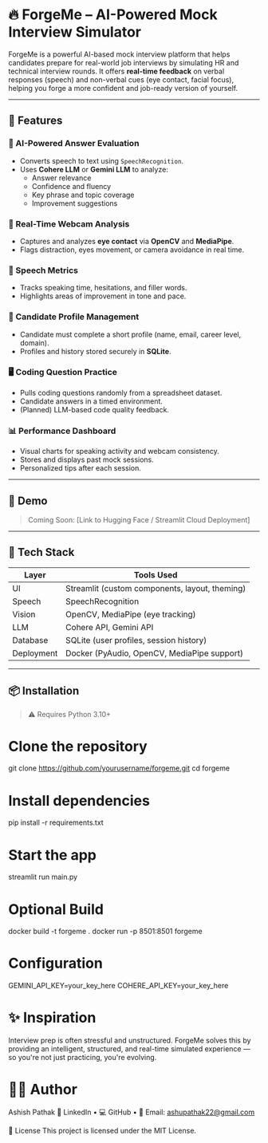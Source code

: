 # 🔥 ForgeMe – AI-Powered Mock Interview Simulator

ForgeMe is a powerful AI-based mock interview platform that helps candidates prepare for real-world job interviews by simulating HR and technical interview rounds. It offers **real-time feedback** on verbal responses (speech) and non-verbal cues (eye contact, facial focus), helping you forge a more confident and job-ready version of yourself.

---

## 🎯 Features

### 🧠 AI-Powered Answer Evaluation
- Converts speech to text using `SpeechRecognition`.
- Uses **Cohere LLM** or **Gemini LLM** to analyze:
  - Answer relevance
  - Confidence and fluency
  - Key phrase and topic coverage
  - Improvement suggestions

### 👀 Real-Time Webcam Analysis
- Captures and analyzes **eye contact** via **OpenCV** and **MediaPipe**.
- Flags distraction, eyes movement, or camera avoidance in real time.

### 🎤 Speech Metrics
- Tracks speaking time, hesitations, and filler words.
- Highlights areas of improvement in tone and pace.

### 🧾 Candidate Profile Management
- Candidate must complete a short profile (name, email, career level, domain).
- Profiles and history stored securely in **SQLite**.

### 🖥️ Coding Question Practice 
- Pulls coding questions randomly from a spreadsheet dataset.
- Candidate answers in a timed environment.
- (Planned) LLM-based code quality feedback.

### 📊 Performance Dashboard
- Visual charts for speaking activity and webcam consistency.
- Stores and displays past mock sessions.
- Personalized tips after each session.

---

## 🚀 Demo

> Coming Soon: [Link to Hugging Face / Streamlit Cloud Deployment]

---

## 🧱 Tech Stack

| Layer       | Tools Used                                      |
|-------------|-------------------------------------------------|
| UI          | Streamlit (custom components, layout, theming)  |
| Speech      | SpeechRecognition                               |
| Vision      | OpenCV, MediaPipe (eye tracking)                |
| LLM         | Cohere API, Gemini API                          |
| Database    | SQLite (user profiles, session history)         |
| Deployment  | Docker (PyAudio, OpenCV, MediaPipe support)     |

---

## 📦 Installation

> ⚠️ Requires Python 3.10+


# Clone the repository
git clone https://github.com/yourusername/forgeme.git
cd forgeme

# Install dependencies
pip install -r requirements.txt

# Start the app
streamlit run main.py

# Optional Build
docker build -t forgeme .
docker run -p 8501:8501 forgeme

# Configuration
GEMINI_API_KEY=your_key_here
COHERE_API_KEY=your_key_here

# ✨ Inspiration
Interview prep is often stressful and unstructured. ForgeMe solves this by providing an intelligent, structured, and real-time simulated experience — so you're not just practicing, you're evolving.

# 👨‍💻 Author
Ashish Pathak 
🔗 LinkedIn •
💻 GitHub •
📧 Email: ashupathak22@gmail.com

📝 License
This project is licensed under the MIT License.


